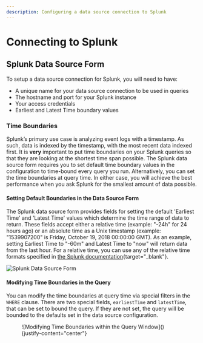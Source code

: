 ```yaml
---
description: Configuring a data source connection to Splunk
---
```


# Connecting to Splunk

## __Splunk Data Source Form__

To setup a data source connection for Splunk, you will need to have:

* A unique name for your data source connection to be used in queries
* The hostname and port for your Splunk instance
* Your access credentials
* Earliest and Latest Time boundary values

### __Time Boundaries__

Splunk’s primary use case is analyzing event logs with a timestamp. As such, data is indexed by the timestamp, with the most recent data indexed first. It is **very** important to put time boundaries on your Splunk queries so that they are looking at the shortest time span possible. The Splunk data source form requires you to set default time boundary values in the configuration to time-bound every query you run. Alternatively, you can set the time boundaries at query time. In either case, you will achieve the best performance when you ask Splunk for the smallest amount of data possible.

#### Setting Default Boundaries in the Data Source Form

The Splunk data source form provides fields for setting the default 'Earliest Time' and 'Latest Time' values which determine the time range of data to return. These fields accept either a relative time (example: "-24h" for 24 hours ago) or an absolute time as a Unix timestamp (example: "1539907200" is Friday, October 19, 2018 00:00:00 GMT). As an example, setting Earliest Time to "-60m" and Latest Time to "now" will return data from the last hour. For a relative time, you can use any of the relative time formats specified in [the Splunk documentation](https://docs.splunk.com/Documentation/Splunk/8.0.3/SearchReference/SearchTimeModifiers){target="_blank"}.

![Splunk Data Source Form](</img/SplunkForm.png>)

#### Modifying Time Boundaries in the Query

You can modify the time boundaries at query time via special filters in the `WHERE` clause. There are two special fields, `earliestTime` and `latestTime`, that can be set to bound the query. If they are not set, the query will be bounded to the defaults set in the data source configuration.

<figure markdown>
  ![Modifying Time Boundaries within the Query Window](</img/SplunkModifyInQuery.png>){justify-content="center"}    
</figure>

